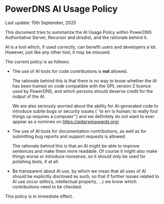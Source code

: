 PowerDNS AI Usage Policy
========================

Last update: 15th September, 2025

This document tries to summarize the AI Usage Policy within
PowerDNS Authoritative Server, Recursor and dnsdist, and the rationale behind
it.

AI is a tool which, if used correctly, can benefit users and developers a lot.
However, just like any other tool, it may be misused.

The current policy is as follows:

- The use of AI tools for code contributions is **not** allowed.

  The rationale behind this is that there is no way to know whether the AI has
  been trained on code compatible with the GPL version 2 licence used by
  PowerDNS, and which persons should deserve credit for the output of the AI.

  We are also seriously worried about the ability for AI-generated code to
  introduce subtle bugs or security issues (``to err is human; to really
  foul things up requires a computer'') and we definitely do not want to
  ever appear as a nominee on https://aidarwinawards.org/

- The use of AI tools for documentation contributions, as well as for submitting
  bug reports and support requests is allowed.

  The rationale behind this is that an AI might be able to improve sentences
  and make them more readable. Of course it might also make things worse or
  introduce nonsense, so it should only be used for polishing texts, if at
  all.

- Be transparent about AI use, by which we mean that all uses of AI should be
  explicitly disclosed as such, so that if further issues related to AI use
  occur (ethics, intellectual property, ...) we know which contributions need
  to be checked.

This policy is in immediate effect.
